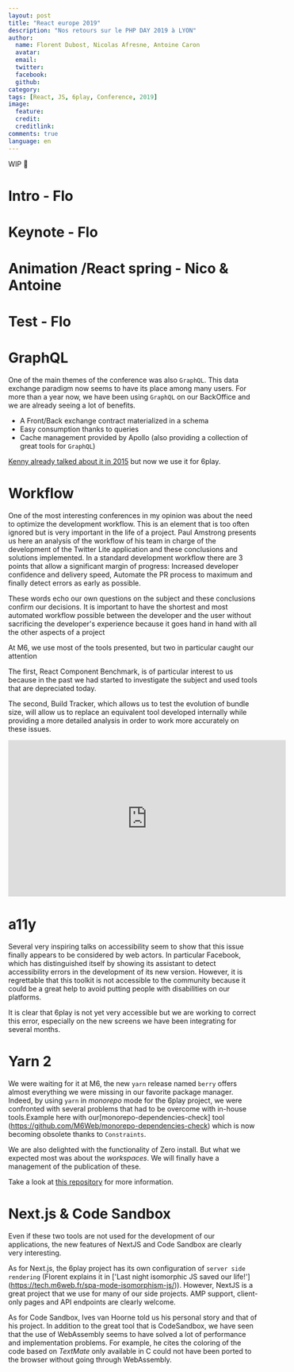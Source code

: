 ```yaml
---
layout: post
title: "React europe 2019"
description: "Nos retours sur le PHP DAY 2019 à LYON"
author:
  name: Florent Dubost, Nicolas Afresne, Antoine Caron
  avatar:
  email:
  twitter:
  facebook:
  github:
category:
tags: [React, JS, 6play, Conference, 2019]
image:
  feature: 
  credit: 
  creditlink: 
comments: true
language: en
---
```


WIP :construction:

# Intro - Flo

# Keynote - Flo

# Animation /React spring - Nico & Antoine

# Test - Flo

# GraphQL

One of the main themes of the conference was also `GraphQL`. 
This data exchange paradigm now seems to have its place among many users.
For more than a year now, we have been using `GraphQL` on our BackOffice and we are already seeing a lot of benefits.

- A Front/Back exchange contract materialized in a schema
- Easy consumption thanks to queries
- Cache management provided by Apollo (also providing a collection of great tools for `GraphQL`)

[Kenny already talked about it in 2015](https://tech.m6web.fr/immutablejs-relay-graphql-react-native/) but now we use it for 6play.

# Workflow

One of the most interesting conferences in my opinion was about the need to optimize the development workflow. This is an element that is too often ignored but is very important in the life of a project.  Paul Amstrong presents us here an analysis of the workflow of his team in charge of the development of the Twitter Lite application and these conclusions and solutions implemented. In a standard development workflow there are 3 points that allow a significant margin of progress: Increased developer confidence and delivery speed, Automate the PR process to maximum and finally detect errors as early as possible.

These words echo our own questions on the subject and these conclusions confirm our decisions. 
It is important to have the shortest and most automated workflow possible between the developer and the user without sacrificing the developer's experience because it goes hand in hand with all the other aspects of a project

At M6, we use most of the tools presented, but two in particular caught our attention

The first, React Component Benchmark, is of particular interest to us because in the past we had started to investigate the subject and used tools that are depreciated today.

The second, Build Tracker, which allows us to test the evolution of bundle size, will allow us to replace an equivalent tool developed internally while providing a more detailed analysis in order to work more accurately on these issues.

<iframe width="560" height="315" src="https://www.youtube-nocookie.com/embed/ikn_dBSski8" frameborder="0" allow="accelerometer; autoplay; encrypted-media; gyroscope; picture-in-picture" allowfullscreen></iframe>

# a11y

Several very inspiring talks on accessibility seem to show that this issue finally appears to be considered by web actors. In particular Facebook, which has distinguished itself by showing its assistant to detect accessibility errors in the development of its new version. However, it is regrettable that this toolkit is not accessible to the community because it could be a great help to avoid putting people with disabilities on our platforms.

It is clear that 6play is not yet very accessible but we are working to correct this error, especially on the new screens we have been integrating for several months. 

# Yarn 2

We were waiting for it at M6, the new `yarn` release named `berry` offers almost everything we were missing in our favorite package manager.
Indeed, by using `yarn` in _monorepo_ mode for the 6play project, we were confronted with several problems that had to be overcome with in-house tools.Example here with our[monorepo-dependencies-check] tool (https://github.com/M6Web/monorepo-dependencies-check) which is now becoming obsolete thanks to `Constraints`.

We are also delighted with the functionality of Zero install. But what we expected most was about the _workspaces_. We will finally have a management of the publication of these.

Take a look at [this repository](https://github.com/yarnpkg/berry) for more information.

# Next.js & Code Sandbox

Even if these two tools are not used for the development of our applications, the new features of NextJS and Code Sandbox are clearly very interesting. 

As for Next.js, the 6play project has its own configuration of `server side rendering` (Florent explains it in ['Last night isomorphic JS saved our life!'] (https://tech.m6web.fr/spa-mode-isomorphism-js/)). However, NextJS is a great project that we use for many of our side projects. AMP support, client-only pages and API endpoints are clearly welcome.

As for Code Sandbox, Ives van Hoorne told us his personal story and that of his project. In addition to the great tool that is CodeSandbox, we have seen that the use of WebAssembly seems to have solved a lot of performance and implementation problems. For example, he cites the coloring of the code based on _TextMate_ only available in C could not have been ported to the browser without going through WebAssembly.
